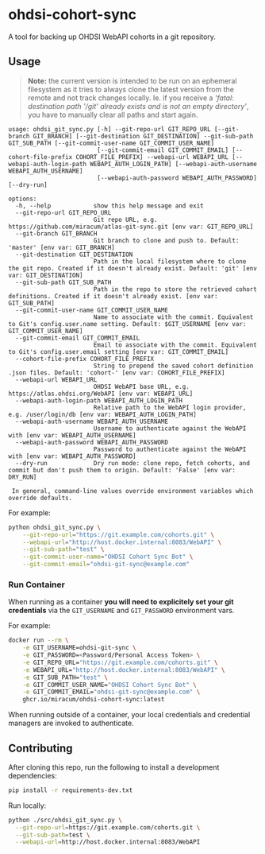 # ohdsi-cohort-sync

A tool for backing up OHDSI WebAPI cohorts in a git repository.

## Usage

> **Note:** the current version is intended to be run on an ephemeral filesystem as it tries to always clone the latest version from the remote and not track changes locally. Ie. if you receive a _'fatal: destination path '/git' already exists and is not an empty directory'_, you have to manually clear all paths and start again.

```console
usage: ohdsi_git_sync.py [-h] --git-repo-url GIT_REPO_URL [--git-branch GIT_BRANCH] [--git-destination GIT_DESTINATION] --git-sub-path GIT_SUB_PATH [--git-commit-user-name GIT_COMMIT_USER_NAME]
                         [--git-commit-email GIT_COMMIT_EMAIL] [--cohort-file-prefix COHORT_FILE_PREFIX] --webapi-url WEBAPI_URL [--webapi-auth-login-path WEBAPI_AUTH_LOGIN_PATH] [--webapi-auth-username WEBAPI_AUTH_USERNAME]
                         [--webapi-auth-password WEBAPI_AUTH_PASSWORD] [--dry-run]

options:
  -h, --help            show this help message and exit
  --git-repo-url GIT_REPO_URL
                        Git repo URL, e.g. https://github.com/miracum/atlas-git-sync.git [env var: GIT_REPO_URL]
  --git-branch GIT_BRANCH
                        Git branch to clone and push to. Default: 'master' [env var: GIT_BRANCH]
  --git-destination GIT_DESTINATION
                        Path in the local filesystem where to clone the git repo. Created if it doesn't already exist. Default: 'git' [env var: GIT_DESTINATION]
  --git-sub-path GIT_SUB_PATH
                        Path in the repo to store the retrieved cohort definitions. Created if it doesn't already exist. [env var: GIT_SUB_PATH]
  --git-commit-user-name GIT_COMMIT_USER_NAME
                        Name to associate with the commit. Equivalent to Git's config.user.name setting. Default: $GIT_USERNAME [env var: GIT_COMMIT_USER_NAME]
  --git-commit-email GIT_COMMIT_EMAIL
                        Email to associate with the commit. Equivalent to Git's config.user.email setting [env var: GIT_COMMIT_EMAIL]
  --cohort-file-prefix COHORT_FILE_PREFIX
                        String to prepend the saved cohort definition .json files. Default: 'cohort-' [env var: COHORT_FILE_PREFIX]
  --webapi-url WEBAPI_URL
                        OHDSI WebAPI base URL, e.g. https://atlas.ohdsi.org/WebAPI [env var: WEBAPI_URL]
  --webapi-auth-login-path WEBAPI_AUTH_LOGIN_PATH
                        Relative path to the WebAPI login provider, e.g. /user/login/db [env var: WEBAPI_AUTH_LOGIN_PATH]
  --webapi-auth-username WEBAPI_AUTH_USERNAME
                        Username to authenticate against the WebAPI with [env var: WEBAPI_AUTH_USERNAME]
  --webapi-auth-password WEBAPI_AUTH_PASSWORD
                        Password to authenticate against the WebAPI with [env var: WEBAPI_AUTH_PASSWORD]
  --dry-run             Dry run mode: clone repo, fetch cohorts, and commit but don't push them to origin. Default: 'False' [env var: DRY_RUN]

 In general, command-line values override environment variables which override defaults.
```

For example:

```sh
python ohdsi_git_sync.py \
    --git-repo-url="https://git.example.com/cohorts.git" \
    --webapi-url="http://host.docker.internal:8083/WebAPI" \
    --git-sub-path="test" \
    --git-commit-user-name="OHDSI Cohort Sync Bot" \
    --git-commit-email="ohdsi-git-sync@example.com"
```

### Run Container

When running as a container **you will need to explicitely set your git credentials** via the `GIT_USERNAME` and `GIT_PASSWORD` environment vars.

For example:

```sh
docker run --rm \
    -e GIT_USERNAME=ohdsi-git-sync \
    -e GIT_PASSWORD=<Password/Personal Access Token> \
    -e GIT_REPO_URL="https://git.example.com/cohorts.git" \
    -e WEBAPI_URL="http://host.docker.internal:8083/WebAPI" \
    -e GIT_SUB_PATH="test" \
    -e GIT_COMMIT_USER_NAME="OHDSI Cohort Sync Bot" \
    -e GIT_COMMIT_EMAIL="ohdsi-git-sync@example.com" \
    ghcr.io/miracum/ohdsi-cohort-sync:latest
```

When running outside of a container, your local credentials and credential managers are invoked to authenticate.

## Contributing

After cloning this repo, run the following to install a development dependencies:

```sh
pip install -r requirements-dev.txt
```

Run locally:

```sh
python ./src/ohdsi_git_sync.py \
  --git-repo-url=https://git.example.com/cohorts.git \
  --git-sub-path=test \
  --webapi-url=http://host.docker.internal:8083/WebAPI
```
